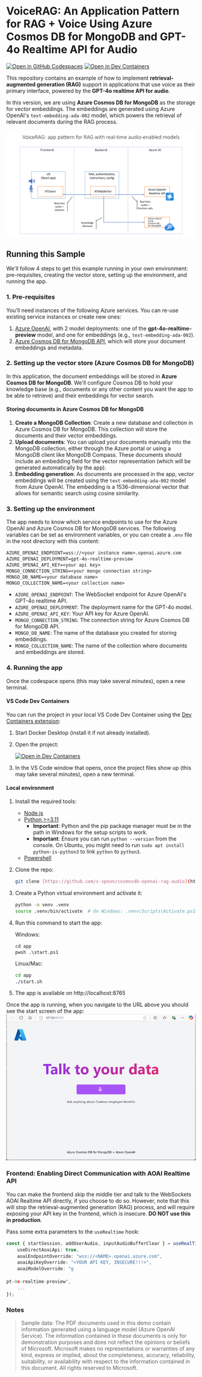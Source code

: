 # VoiceRAG: An Application Pattern for RAG + Voice Using Azure Cosmos DB for MongoDB and GPT-4o Realtime API for Audio

[![Open in GitHub Codespaces](https://img.shields.io/static/v1?style=for-the-badge&label=GitHub+Codespaces&message=Open&color=brightgreen&logo=github)](https://github.com/codespaces/new?hide_repo_select=true&ref=main&skip_quickstart=true&machine=basicLinux32gb&repo=860141324&devcontainer_path=.devcontainer%2Fdevcontainer.json&geo=WestUs2)
[![Open in Dev Containers](https://img.shields.io/static/v1?style=for-the-badge&label=Dev%20Containers&message=Open&color=blue&logo=visualstudiocode)](https://vscode.dev/redirect?url=vscode://ms-vscode-remote.remote-containers/cloneInVolume?url=https://github.com/Azure-Samples/aisearch-openai-rag-audio)

This repository contains an example of how to implement **retrieval-augmented generation (RAG)** support in applications that use voice as their primary interface, powered by the **GPT-4o realtime API for audio**.

In this version, we are using **Azure Cosmos DB for MongoDB** as the storage for vector embeddings. The embeddings are generated using Azure OpenAI's `text-embedding-ada-002` model, which powers the retrieval of relevant documents during the RAG process.

![RTMTPattern](docs/RTMTPattern.png)

## Running this Sample
We'll follow 4 steps to get this example running in your own environment: pre-requisites, creating the vector store, setting up the environment, and running the app.

### 1. Pre-requisites
You'll need instances of the following Azure services. You can re-use existing service instances or create new ones:
1. [Azure OpenAI](https://ms.portal.azure.com/#create/Microsoft.CognitiveServicesOpenAI), with 2 model deployments: one of the **gpt-4o-realtime-preview** model, and one for embeddings (e.g., `text-embedding-ada-002`).
2. [Azure Cosmos DB for MongoDB API](https://ms.portal.azure.com/#create/Microsoft.CosmosDBMongoAPI), which will store your document embeddings and metadata.

### 2. Setting up the vector store (Azure Cosmos DB for MongoDB)
In this application, the document embeddings will be stored in **Azure Cosmos DB for MongoDB**. We'll configure Cosmos DB to hold your knowledge base (e.g., documents or any other content you want the app to be able to retrieve) and their embeddings for vector search.

#### Storing documents in Azure Cosmos DB for MongoDB
1. **Create a MongoDB Collection**: Create a new database and collection in Azure Cosmos DB for MongoDB. This collection will store the documents and their vector embeddings.
2. **Upload documents**: You can upload your documents manually into the MongoDB collection, either through the Azure portal or using a MongoDB client like MongoDB Compass. These documents should include an embedding field for the vector representation (which will be generated automatically by the app).
3. **Embedding generation**: As documents are processed in the app, vector embeddings will be created using the `text-embedding-ada-002` model from Azure OpenAI. The embedding is a 1536-dimensional vector that allows for semantic search using cosine similarity.


### 3. Setting up the environment
The app needs to know which service endpoints to use for the Azure OpenAI and Azure Cosmos DB for MongoDB services. The following variables can be set as environment variables, or you can create a `.env` file in the root directory with this content:

   ```
   AZURE_OPENAI_ENDPOINT=wss://<your instance name>.openai.azure.com
   AZURE_OPENAI_DEPLOYMENT=gpt-4o-realtime-preview
   AZURE_OPENAI_API_KEY=<your api key>
   MONGO_CONNECTION_STRING=<your mongo connection string>
   MONGO_DB_NAME=<your database name>
   MONGO_COLLECTION_NAME=<your collection name>
   ```

   - `AZURE_OPENAI_ENDPOINT`: The WebSocket endpoint for Azure OpenAI's GPT-4o realtime API.
   - `AZURE_OPENAI_DEPLOYMENT`: The deployment name for the GPT-4o model.
   - `AZURE_OPENAI_API_KEY`: Your API key for Azure OpenAI.
   - `MONGO_CONNECTION_STRING`: The connection string for Azure Cosmos DB for MongoDB API.
   - `MONGO_DB_NAME`: The name of the database you created for storing embeddings.
   - `MONGO_COLLECTION_NAME`: The name of the collection where documents and embeddings are stored.

### 4. Running the app

Once the codespace opens (this may take several minutes), open a new terminal.

#### VS Code Dev Containers
You can run the project in your local VS Code Dev Container using the [Dev Containers extension](https://marketplace.visualstudio.com/items?itemName=ms-vscode-remote.remote-containers):

1. Start Docker Desktop (install it if not already installed).
2. Open the project:

    [![Open in Dev Containers](https://img.shields.io/static/v1?style=for-the-badge&label=Dev%20Containers&message=Open&color=blue&logo=visualstudiocode)](https://vscode.dev/redirect?url=vscode://ms-vscode-remote.remote-containers/cloneInVolume?url=https://github.com/azure-samples/aisearch-openai-rag-audio)
3. In the VS Code window that opens, once the project files show up (this may take several minutes), open a new terminal.

#### Local environment
1. Install the required tools:
   - [Node.js](https://nodejs.org/en)
   - [Python >=3.11](https://www.python.org/downloads/)
      - **Important**: Python and the pip package manager must be in the path in Windows for the setup scripts to work.
      - **Important**: Ensure you can run `python --version` from the console. On Ubuntu, you might need to run `sudo apt install python-is-python3` to link `python` to `python3`.
   - [Powershell](https://learn.microsoft.com/powershell/scripting/install/installing-powershell)

2. Clone the repo:
   ```bash
   git clone [https://github.com/s-spoon/cosmosdb-openai-rag-audio](https://github.com/s-spoon/cosmosdb-openai-rag-audio.git)
   ```
3. Create a Python virtual environment and activate it:
   ```bash
   python -m venv .venv
   source .venv/bin/activate  # On Windows: .venv\Scripts\Activate.ps1
   ```
4. Run this command to start the app:

   Windows:
   ```pwsh
   cd app
   pwsh .\start.ps1
   ```

   Linux/Mac:
   ```bash
   cd app
   ./start.sh
   ```

6. The app is available on http://localhost:8765

Once the app is running, when you navigate to the URL above you should see the start screen of the app:
![app screenshot](docs/talktoyourdataapp.png)

### Frontend: Enabling Direct Communication with AOAI Realtime API
You can make the frontend skip the middle tier and talk to the WebSockets AOAI Realtime API directly, if you choose to do so. However, note that this will stop the retrieval-augmented generation (RAG) process, and will require exposing your API key in the frontend, which is insecure. **DO NOT use this in production**.

Pass some extra parameters to the `useRealtime` hook:
```typescript
const { startSession, addUserAudio, inputAudioBufferClear } = useRealTime({
    useDirectAoaiApi: true,
    aoaiEndpointOverride: "wss://<NAME>.openai.azure.com",
    aoaiApiKeyOverride: "<YOUR API KEY, INSECURE!!!>",
    aoaiModelOverride: "g

pt-4o-realtime-preview",
    ...
});
```

### Notes

>Sample data: The PDF documents used in this demo contain information generated using a language model (Azure OpenAI Service). The information contained in these documents is only for demonstration purposes and does not reflect the opinions or beliefs of Microsoft. Microsoft makes no representations or warranties of any kind, express or implied, about the completeness, accuracy, reliability, suitability, or availability with respect to the information contained in this document. All rights reserved to Microsoft.
